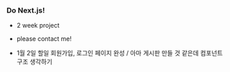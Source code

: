 ### Do Next.js!

- 2 week project

- please contact me!

- 1월 2일 할일 회원가입, 로그인 페이지 완성 / 아마 게시판 만들 것 같은데 컴포넌트 구조 생각하기
